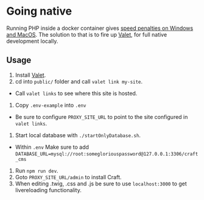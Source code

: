 # Going native

Running PHP inside a docker container gives [speed penalties on Windows and MacOS](https://engageinteractive.co.uk/blog/making-docker-faster-on-mac). The solution to that is to fire up [Valet](https://laravel.com/docs/7.x/valet), for full native development locally.

## Usage

1. Install [Valet](https://laravel.com/docs/7.x/valet).
1. cd into `public/` folder and call `valet link my-site`.

- Call `valet links` to see where this site is hosted.

1. Copy `.env-example` into `.env`

- Be sure to configure `PROXY_SITE_URL` to point to the site configured in `valet links`.

1. Start local database with `./startOnlyDatabase.sh`.

- Within `.env` Make sure to add `DATABASE_URL=mysql://root:somegloriouspassword@127.0.0.1:3306/craft_cms`

1. Run `npm run dev`.
1. Goto `PROXY_SITE_URL/admin` to install Craft.
1. When editing .twig, .css and .js be sure to use `localhost:3000` to get livereloading functionality.
